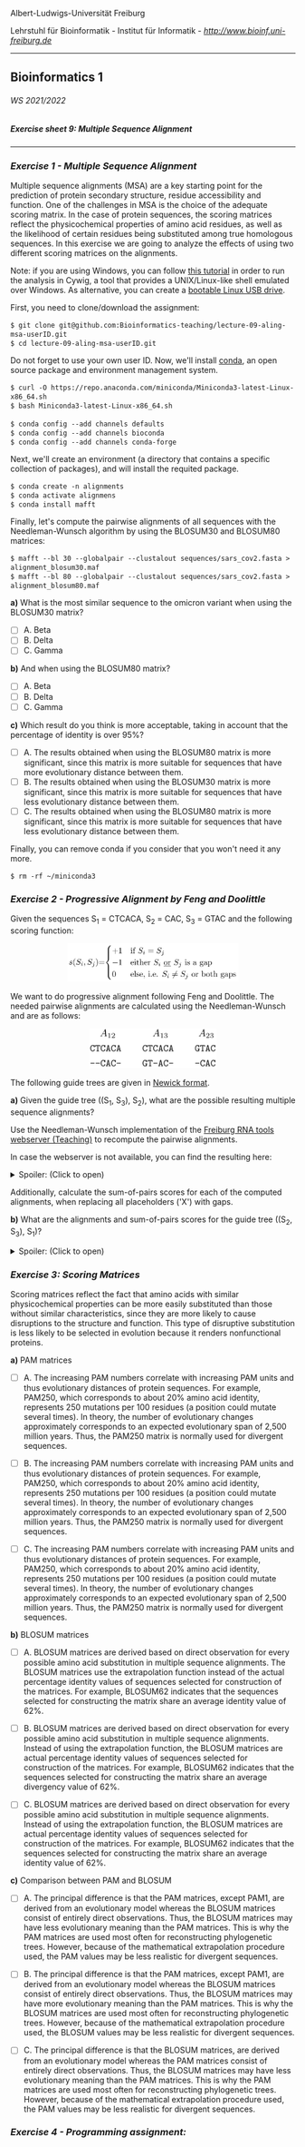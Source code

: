 Albert-Ludwigs-Universität Freiburg

Lehrstuhl für Bioinformatik - Institut für Informatik - *http://www.bioinf.uni-freiburg.de*

---
## Bioinformatics 1
###### WS 2021/2022
##### Exercise sheet 9: Multiple Sequence Alignment
---

### _Exercise 1 - Multiple Sequence Alignment_

Multiple sequence alignments (MSA) are a key starting point for the prediction of protein secondary structure, residue accessibility and function. One of the challenges in MSA is the choice of the adequate scoring matrix. In the case of protein sequences, the scoring matrices reflect the physicochemical properties of amino acid residues, as well as the likelihood of certain residues being substituted among true homologous sequences. In this exercise we are going to analyze the effects of using two different scoring matrices on the alignments.

Note: if you are using Windows, you can follow [this tutorial](https://mafft.cbrc.jp/alignment/software/windows_cygwin.html) in order to run the analysis in Cywig, a tool that provides a UNIX/Linux-like shell emulated over Windows. As alternative, you can create a [bootable Linux USB drive](https://www.lifewire.com/try-lubuntu-16-04-windows-10-4037886).
    
First, you need to clone/download the assignment:

```
$ git clone git@github.com:Bioinformatics-teaching/lecture-09-aling-msa-userID.git
$ cd lecture-09-aling-msa-userID.git
```

Do not forget to use your own user ID. Now, we'll install [conda](https://docs.conda.io/projects/conda/en/latest/index.html), an open source package and environment management system.

```
$ curl -O https://repo.anaconda.com/miniconda/Miniconda3-latest-Linux-x86_64.sh
$ bash Miniconda3-latest-Linux-x86_64.sh

$ conda config --add channels defaults
$ conda config --add channels bioconda
$ conda config --add channels conda-forge    
```

Next,  we'll create an environment (a directory that contains a specific collection of packages), and will install the requited package.

```    
$ conda create -n alignments
$ conda activate alignmens            
$ conda install mafft
```

Finally, let's compute the pairwise alignments of all sequences with the Needleman-Wunsch algorithm by using the BLOSUM30 and BLOSUM80 matrices:

```
$ mafft --bl 30 --globalpair --clustalout sequences/sars_cov2.fasta > alignment_blosum30.maf
$ mafft --bl 80 --globalpair --clustalout sequences/sars_cov2.fasta > alignment_blosum80.maf    
```

**a)** What is the most similar sequence to the omicron variant when using the BLOSUM30 matrix?

- [ ] A. Beta
- [ ] B. Delta
- [ ] C. Gamma

**b)** And when using the BLOSUM80 matrix?

- [ ] A. Beta
- [ ] B. Delta
- [ ] C. Gamma
     
**c)** Which result do you think is more acceptable, taking in account that the percentage of identity is over 95%?

- [ ] A. The results obtained when using the BLOSUM80 matrix is more significant, since this matrix is more suitable for sequences that have more evolutionary distance between them.
- [ ] B. The results obtained when using the BLOSUM30 matrix is more significant, since this matrix is more suitable for sequences that have less evolutionary distance between them.
- [ ] C. The results obtained when using the BLOSUM80 matrix is more significant, since this matrix is more suitable for sequences that have less evolutionary distance between them.

Finally, you can remove conda if you consider that you won't need it any more.

```    
$ rm -rf ~/miniconda3
```

### _Exercise 2 - Progressive Alignment by Feng and Doolittle_

Given the sequences S<sub>1</sub> = CTCACA, S<sub>2</sub> = CAC, S<sub>3</sub> = GTAC and the following scoring function:

<p align="center">
  <img src="./figures/sheet9-exercise2-score.svg" alt="score" width=60%/>
</p>

We want to do progressive alignment following Feng and Doolittle. The needed pairwise alignments are calculated using the Needleman-Wunsch and are as follows:

<p align="center">
  <img src="./figures/sheet9-exercise2-alignments.svg" alt="alignments" width=45%/>
</p>

The following guide trees are given in [Newick format](https://en.wikipedia.org/wiki/Newick_format).

**a)** Given the guide tree ((S<sub>1</sub>, S<sub>3</sub>), S<sub>2</sub>), what are the possible resulting multiple sequence alignments?

Use the Needleman-Wunsch implementation of the [Freiburg RNA tools webserver (Teaching)](http://rna.informatik.uni-freiburg.de/) to recompute the pairwise alignments.

In case the webserver is not available, you can find the resulting here:

<details>
  <summary>Spoiler: (Click to open)</summary>
    <p align="center">
    <img src="./figures/sheet9-exercise2-alignment-sol1.svg" alt="alignement1" width=60%/>
    </p>
</details>

Additionally, calculate the sum-of-pairs scores for each of the computed alignments, when replacing all placeholders ('X') with gaps.

**b)** What are the alignments and sum-of-pairs scores for the guide tree ((S<sub>2</sub>, S<sub>3</sub>), S<sub>1</sub>)?

<details>
  <summary>Spoiler: (Click to open)</summary>
    <p align="center">
    <img src="./figures/sheet9-exercise2-alignment-sol2.svg" alt="alignement1" width=60%/>
    </p>
</details>

### _Exercise 3: Scoring Matrices_

Scoring matrices reflect the fact that amino acids with similar physicochemical properties can be more easily substituted than those without similar characteristics, since they are more likely to cause disruptions to the structure and function. This type of disruptive substitution is less likely to be selected in evolution because it renders nonfunctional proteins. 

**a)** PAM matrices
    
- [ ] A. The increasing PAM numbers correlate with increasing PAM units and thus evolutionary distances of protein sequences. For example, PAM250, which corresponds to about 20% amino acid identity, represents 250 mutations per 100 residues (a position could mutate several times). In theory, the number of evolutionary changes approximately corresponds to an expected evolutionary span of 2,500 million years. Thus, the PAM250 matrix is normally used for divergent sequences.

- [ ] B. The increasing PAM numbers correlate with increasing PAM units and thus evolutionary distances of protein sequences. For example, PAM250, which corresponds to about 20% amino acid identity, represents 250 mutations per 100 residues (a position could mutate several times). In theory, the number of evolutionary changes approximately corresponds to an expected evolutionary span of 2,500 million years. Thus, the PAM250 matrix is normally used for divergent sequences.

- [ ] C. The increasing PAM numbers correlate with increasing PAM units and thus evolutionary distances of protein sequences. For example, PAM250, which corresponds to about 20% amino acid identity, represents 250 mutations per 100 residues (a position could mutate several times). In theory, the number of evolutionary changes approximately corresponds to an expected evolutionary span of 2,500 million years. Thus, the PAM250 matrix is normally used for divergent sequences.
    

**b)** BLOSUM matrices

- [ ] A. BLOSUM matrices are derived based on direct observation for every possible amino acid substitution in multiple sequence alignments. The BLOSUM matrices use the extrapolation function instead of the actual percentage identity values of sequences selected for construction of the matrices. For example, BLOSUM62 indicates that the sequences selected for constructing the matrix share an average identity value of 62%. 

- [ ] B. BLOSUM matrices are derived based on direct observation for every possible amino acid substitution in multiple sequence alignments. Instead of using the extrapolation function, the BLOSUM matrices are actual percentage identity values of sequences selected for construction of the matrices. For example, BLOSUM62 indicates that the sequences selected for constructing the matrix share an average divergency value of 62%. 

- [ ] C. BLOSUM matrices are derived based on direct observation for every possible amino acid substitution in multiple sequence alignments. Instead of using the extrapolation function, the BLOSUM matrices are actual percentage identity values of sequences selected for construction of the matrices. For example, BLOSUM62 indicates that the sequences selected for constructing the matrix share an average identity value of 62%. 

    
**c)** Comparison between PAM and BLOSUM

- [ ] A. The principal difference is that the PAM matrices, except PAM1, are derived from an evolutionary model whereas the BLOSUM matrices consist of entirely direct observations. Thus, the BLOSUM matrices may have less evolutionary meaning than the PAM matrices. This is why the PAM matrices are used most often for reconstructing phylogenetic trees. However, because of the mathematical extrapolation procedure used, the PAM values may be less realistic for divergent sequences.

- [ ] B. The principal difference is that the PAM matrices, except PAM1, are derived from an evolutionary model whereas the BLOSUM matrices consist of entirely direct observations. Thus, the BLOSUM matrices may have more evolutionary meaning than the PAM matrices. This is why the BLOSUM matrices are used most often for reconstructing phylogenetic trees. However, because of the mathematical extrapolation procedure used, the BLOSUM values may be less realistic for divergent sequences.

- [ ] C. The principal difference is that the BLOSUM matrices, are derived from an evolutionary model whereas the PAM matrices consist of entirely direct observations. Thus, the BLOSUM matrices may have less evolutionary meaning than the PAM matrices. This is why the PAM matrices are used most often for reconstructing phylogenetic trees. However, because of the mathematical extrapolation procedure used, the PAM values may be less realistic for divergent sequences.


### _Exercise 4 - Programming assignment:_

